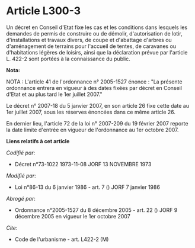 # Article L300-3

Un décret en Conseil d'Etat fixe les cas et les conditions dans lesquels les demandes de permis de construire ou de démolir,
d'autorisation de lotir, d'installations et travaux divers, de coupe et d'abattage d'arbres ou d'aménagement de terrains pour
l'accueil de tentes, de caravanes ou d'habitations légères de loisirs, ainsi que la déclaration prévue par l'article L. 422-2
sont portées à la connaissance du public.

**Nota:**

NOTA : L'article 41 de l'ordonnance n° 2005-1527 énonce : "La présente ordonnance entrera en vigueur à des dates fixées par
décret en Conseil d'Etat et au plus tard le 1er juillet 2007."

Le décret n° 2007-18 du 5 janvier 2007, en son article 26 fixe cette date au 1er juillet 2007, sous les réserves énoncées
dans ce même article 26.

En dernier lieu, l'article 72 de la loi n° 2007-209 du 19 février 2007 reporte la date limite d'entrée en vigueur de
l'ordonnance au 1er octobre 2007.

**Liens relatifs à cet article**

_Codifié par_:

  - Décret n°73-1022 1973-11-08 JORF 13 NOVEMBRE 1973

_Modifié par_:

  - Loi n°86-13 du 6 janvier 1986 - art. 7 () JORF 7 janvier 1986

_Abrogé par_:

  - Ordonnance n°2005-1527 du 8 décembre 2005 - art. 22 () JORF 9 décembre 2005 en vigueur le 1er octobre 2007

_Cite_:

  - Code de l'urbanisme - art. L422-2 (M)
